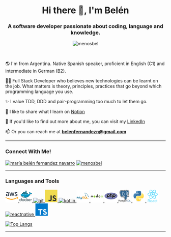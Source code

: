 <h1 align="center">Hi there 👋, I'm Belén</h1>
<h3 align="center">A software developer passionate about coding, language and knowledge.</h3>

<p align="center"> <img src="https://komarev.com/ghpvc/?username=menosbel&label=Profile%20views&color=0e75b6&style=flat" alt="menosbel" /> </p>
<br>

🌎 I'm from Argentina. Native Spanish speaker, proficient in English (C1) and intermediate in German (B2).

👩‍💻 Full Stack Developer who believes new technologies can be learnt on the job. What matters is theory, principles, practices that go beyond which programming language you use.

✨ I value TDD, DDD and pair-programming too much to let them go.

📝 I like to share what I learn on [Notion](https://www.notion.so/menosbel/Software-Crafter-in-the-making-8fc63270157c4bf68aa46479c46c9698?pvs=4)

📄 If you'd like to find out more about me, you can visit my [LinkedIn](https://www.linkedin.com/in/belenfernandezn/?locale=en_US)

📫 Or you can reach me at **belenfernandezn@gmail.com**

<p></p>

---

<h3 align="left">Connect With Me!</h3>
<p align="left">
<a href="https://www.linkedin.com/in/belenfernandezn/?locale=en_US" target="blank"><img align="center" src="https://raw.githubusercontent.com/rahuldkjain/github-profile-readme-generator/master/src/images/icons/Social/linked-in-alt.svg" alt="maría belén fernandez navarro" height="30" width="40" /></a>
<a href="https://twitter.com/menosbel" target="blank"><img align="center" src="https://raw.githubusercontent.com/rahuldkjain/github-profile-readme-generator/master/src/images/icons/Social/twitter-alt.svg" alt="menosbel" height="30" width="40" /></a>
</p>

---

<h3 align="left">Languages and Tools</h3>
<p align="left">
	<a href="https://aws.amazon.com" target="_blank" rel="noreferrer"> 
		<img src="https://raw.githubusercontent.com/devicons/devicon/master/icons/amazonwebservices/amazonwebservices-original-wordmark.svg" alt="aws" width="40" height="40"/> 
	</a> 
	<a href="https://www.docker.com/" target="_blank" rel="noreferrer"> 
		<img src="https://raw.githubusercontent.com/devicons/devicon/master/icons/docker/docker-original-wordmark.svg" alt="docker" width="40" height="40"/> 
	</a> 
	<a href="https://git-scm.com/" target="_blank" rel="noreferrer"> 
		<img src="https://www.vectorlogo.zone/logos/git-scm/git-scm-icon.svg" alt="git" width="40" height="40"/> 
	</a> 
	<a href="https://developer.mozilla.org/en-US/docs/Web/JavaScript" target="_blank" rel="noreferrer"> 
		<img src="https://raw.githubusercontent.com/devicons/devicon/master/icons/javascript/javascript-original.svg" alt="javascript" width="40" height="40"/> 
	</a> 
	<a href="https://kotlinlang.org" target="_blank" rel="noreferrer"> 
		<img src="https://www.vectorlogo.zone/logos/kotlinlang/kotlinlang-icon.svg" alt="kotlin" width="40" height="40"/> 
	</a> 
	<a href="https://www.mysql.com/" target="_blank" rel="noreferrer"> 
		<img src="https://raw.githubusercontent.com/devicons/devicon/master/icons/mysql/mysql-original-wordmark.svg" alt="mysql" width="40" height="40"/> 
	</a> 
	<a href="https://nodejs.org" target="_blank" rel="noreferrer"> 
		<img src="https://raw.githubusercontent.com/devicons/devicon/master/icons/nodejs/nodejs-original-wordmark.svg" alt="nodejs" width="40" height="40"/> 
	</a> 
	<a href="https://www.php.net" target="_blank" rel="noreferrer"> 
		<img src="https://raw.githubusercontent.com/devicons/devicon/master/icons/php/php-original.svg" alt="php" width="40" height="40"/> 
	</a> 
	<a href="https://www.postgresql.org" target="_blank" rel="noreferrer"> 
		<img src="https://raw.githubusercontent.com/devicons/devicon/master/icons/postgresql/postgresql-original-wordmark.svg" alt="postgresql" width="40" height="40"/> 
	</a> 
	<a href="https://www.python.org" target="_blank" rel="noreferrer"> 
		<img src="https://raw.githubusercontent.com/devicons/devicon/master/icons/python/python-original.svg" alt="python" width="40" height="40"/> 
	</a> 
	<a href="https://reactjs.org/" target="_blank" rel="noreferrer"> 
		<img src="https://raw.githubusercontent.com/devicons/devicon/master/icons/react/react-original-wordmark.svg" alt="react" width="40" height="40"/> 
	</a> 
	<a href="https://reactnative.dev/" target="_blank" rel="noreferrer"> 
		<img src="https://reactnative.dev/img/header_logo.svg" alt="reactnative" width="40" height="40"/> 
	</a> 
	<a href="https://www.typescriptlang.org/" target="_blank" rel="noreferrer"> 
		<img src="https://raw.githubusercontent.com/devicons/devicon/master/icons/typescript/typescript-original.svg" alt="typescript" width="40" height="40"/> 
	</a> 
</p>

[![Top Langs](https://github-readme-stats.vercel.app/api/top-langs/?username=menosbel&layout=compact&theme=dracula)](https://github.com/anuraghazra/github-readme-stats)

---
